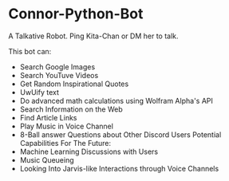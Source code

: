 # Connor-Python-Bot
A Talkative Robot. Ping Kita-Chan or DM her to talk.

This bot can:
- Search Google Images
- Search YouTuve Videos
- Get Random Inspirational Quotes
- UwUify text
- Do advanced math calculations using Wolfram Alpha's API
- Search Information on the Web
- Find Article Links
- Play Music in Voice Channel
- 8-Ball answer Questions about Other Discord Users
Potential Capabilities For The Future:
- Machine Learning Discussions with Users
- Music Queueing
- Looking Into Jarvis-like Interactions through Voice Channels
